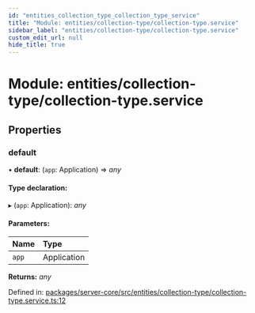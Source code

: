 ```yaml
---
id: "entities_collection_type_collection_type_service"
title: "Module: entities/collection-type/collection-type.service"
sidebar_label: "entities/collection-type/collection-type.service"
custom_edit_url: null
hide_title: true
---
```


# Module: entities/collection-type/collection-type.service

## Properties

### default

• **default**: (`app`: Application) => *any*

#### Type declaration:

▸ (`app`: Application): *any*

#### Parameters:

| Name | Type |
| :------ | :------ |
| `app` | Application |

**Returns:** *any*

Defined in: [packages/server-core/src/entities/collection-type/collection-type.service.ts:12](https://github.com/xr3ngine/xr3ngine/blob/2d83606b6/packages/server-core/src/entities/collection-type/collection-type.service.ts#L12)
